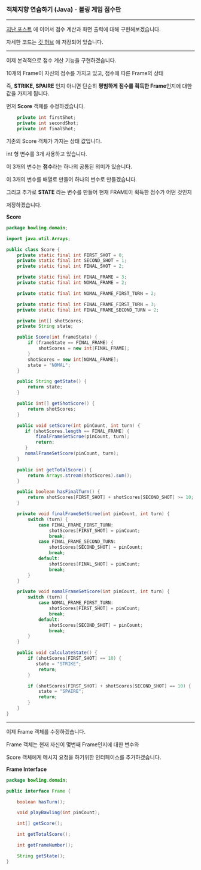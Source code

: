 ### 객체지향 연습하기 (Java) - 볼링 게임 점수판

---

[지난 포스트](https://pro-dev.tistory.com/53) 에 이어서 점수 계산과 화면 출력에 대해 구현해보겠습니다.

자세한 코드는 [깃 허브](https://github.com/dlwnsgus777/java-oop) 에 저장되어 있습니다.

---

이제 본격적으로 점수 계산 기능을 구현하겠습니다.

10개의 Frame이 자신의 점수를 가지고 있고, 점수에 따른 Frame의 상태

즉, **STRIKE, SPAIRE** 인지 아니면 단순히 **평범하게 점수를 획득한 Frame**인지에 대한 값을 가지게 됩니다.

먼저 **Score** 객체를 수정하겠습니다.

```java
    private int firstShot;
    private int secondShot;
    private int finalShot;
```

기존의 Score 객체가 가지는 상태 값입니다.

int 형 변수를 3개 사용하고 있습니다.

이 3개의 변수는 **점수**라는 하나의 공통된 의미가 있습니다.

이 3개의 변수를 배열로 만들어 하나의 변수로 만들겠습니다.

그리고 추가로 **STATE** 라는 변수를 만들어 현재 FRAME이 획득한 점수가 어떤 것인지

저장하겠습니다.

**Score**

```java
package bowling.domain;

import java.util.Arrays;

public class Score {
    private static final int FIRST_SHOT = 0;
    private static final int SECOND_SHOT = 1;
    private static final int FINAL_SHOT = 2;

    private static final int FINAL_FRAME = 3;
    private static final int NOMAL_FRAME = 2;

    private static final int NOMAL_FRAME_FIRST_TURN = 2;

    private static final int FINAL_FRAME_FIRST_TURN = 3;
    private static final int FINAL_FRAME_SECOND_TURN = 2;

    private int[] shotScores;
    private String state;

    public Score(int frameState) {
        if (frameState == FINAL_FRAME) {
            shotScores = new int[FINAL_FRAME];
        }
        shotScores = new int[NOMAL_FRAME];
        state = "NOMAL";
    }

    public String getState() {
        return state;
    }

    public int[] getShotScore() {
        return shotScores;
    }

    public void setScore(int pinCount, int turn) {
       if (shotScores.length == FINAL_FRAME) {
           finalFrameSetScroe(pinCount, turn);
           return;
       }
       nomalFrameSetScore(pinCount, turn);
    }

    public int getTotalScore() {
        return Arrays.stream(shotScores).sum();
    }

    public boolean hasFinalTurn() {
        return shotScores[FIRST_SHOT] + shotScores[SECOND_SHOT] >= 10;
    }

    private void finalFrameSetScroe(int pinCount, int turn) {
        switch (turn) {
            case FINAL_FRAME_FIRST_TURN:
                shotScores[FIRST_SHOT] = pinCount;
                break;
            case FINAL_FRAME_SECOND_TURN:
                shotScores[SECOND_SHOT] = pinCount;
                break;
            default:
                shotScores[FINAL_SHOT] = pinCount;
                break;
        }
    }

    private void nomalFrameSetScore(int pinCount, int turn) {
        switch (turn) {
            case NOMAL_FRAME_FIRST_TURN:
                shotScores[FIRST_SHOT] = pinCount;
                break;
            default:
                shotScores[SECOND_SHOT] = pinCount;
                break;
        }
    }

    public void calculateState() {
        if (shotScores[FIRST_SHOT] == 10) {
           state = "STRIKE";
            return;
        }

        if (shotScores[FIRST_SHOT] + shotScores[SECOND_SHOT] == 10) {
            state = "SPAIRE";
            return;
        }
    }
}
```

---

이제 Frame 객체를 수정하겠습니다.

Frame 객체는 현재 자신이 몇번째 Frame인지에 대한 변수와

Score 객체에게 메시지 요청을 하기위한 인터페이스를 추가하겠습니다.

**Frame Interface**

```java
package bowling.domain;

public interface Frame {

    boolean hasTurn();

    void playBawling(int pinCount);

    int[] getScore();

    int getTotalScore();

    int getFrameNumber();

    String getState();
}
```
